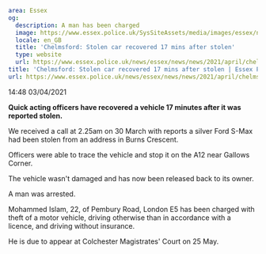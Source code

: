 ```yaml
area: Essex
og:
  description: A man has been charged
  image: https://www.essex.police.uk/SysSiteAssets/media/images/essex/news/library-images/600/charge-600.jpg?crop=(0,27,600,343)&amp;w=600&amp;h=300&amp;scale=both
  locale: en_GB
  title: 'Chelmsford: Stolen car recovered 17 mins after stolen'
  type: website
  url: https://www.essex.police.uk/news/essex/news/news/2021/april/chelmsford-stolen-car-recovered-17-mins-after-stolen/
title: 'Chelmsford: Stolen car recovered 17 mins after stolen | Essex Police'
url: https://www.essex.police.uk/news/essex/news/news/2021/april/chelmsford-stolen-car-recovered-17-mins-after-stolen/
```

14:48 03/04/2021

**Quick acting officers have recovered a vehicle 17 minutes after it was reported stolen.**

We received a call at 2.25am on 30 March with reports a silver Ford S-Max had been stolen from an address in Burns Crescent.

Officers were able to trace the vehicle and stop it on the A12 near Gallows Corner.

The vehicle wasn't damaged and has now been released back to its owner.

A man was arrested.

Mohammed Islam, 22, of Pembury Road, London E5 has been charged with theft of a motor vehicle, driving otherwise than in accordance with a licence, and driving without insurance.

He is due to appear at Colchester Magistrates' Court on 25 May.

